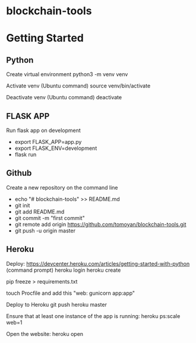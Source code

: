 # blockchain-tools

# Getting Started

## Python
Create virtual environment
python3 -m venv venv

Activate venv (Ubuntu command)
source venv/bin/activate

Deactivate venv (Ubuntu command)
deactivate

## FLASK APP
Run flask app on development
* export FLASK_APP=app.py
* export FLASK_ENV=development
* flask run

## Github
Create a new repository on the command line
* echo "# blockchain-tools" >> README.md
* git init
* git add README.md
* git commit -m "first commit"
* git remote add origin https://github.com/tomoyan/blockchain-tools.git
* git push -u origin master

## Heroku
Deploy: https://devcenter.heroku.com/articles/getting-started-with-python
(command prompt)
heroku login
heroku create

pip freeze > requirements.txt

touch Procfile and add this
"web: gunicorn app:app"

Deploy to Heroku
git push heroku master

Ensure that at least one instance of the app is running:
heroku ps:scale web=1

Open the website:
heroku open
